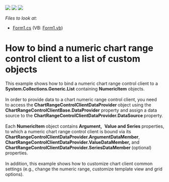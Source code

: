 <!-- default badges list -->
![](https://img.shields.io/endpoint?url=https://codecentral.devexpress.com/api/v1/VersionRange/128619084/14.1.4%2B)
[![](https://img.shields.io/badge/Open_in_DevExpress_Support_Center-FF7200?style=flat-square&logo=DevExpress&logoColor=white)](https://supportcenter.devexpress.com/ticket/details/T125956)
[![](https://img.shields.io/badge/📖_How_to_use_DevExpress_Examples-e9f6fc?style=flat-square)](https://docs.devexpress.com/GeneralInformation/403183)
<!-- default badges end -->
<!-- default file list -->
*Files to look at*:

* [Form1.cs](./CS/NumericChartClient/Form1.cs) (VB: [Form1.vb](./VB/NumericChartClient/Form1.vb))
<!-- default file list end -->
# How to bind a numeric chart range control client to a list of custom objects


This example shows how to bind a numeric chart range control client to a <strong>System.Collections.Generic.List</strong> containing <strong>NumericItem</strong> objects.<br /><br />In order to provide data to a chart numeric range control client, you need to access the<strong> ChartRangeControlClientDataProvider </strong>object using the <strong>ChartRangeControlClientBase.DataProvider</strong> property and assign a data source to the <strong>ChartRangeControlClientDataProvider.DataSource </strong>property.<br /><br />Each <strong>NumericItem </strong>object contains <strong>Argument,</strong>  <strong>Value and Series </strong>properties, to which a numeric chart range control client is bound via its <strong>ChartRangeControlClientDataProvider.ArgumentDataMember</strong>, <strong>ChartRangeControlClientDataProvider.ValueDataMember,</strong> and <strong>ChartRangeControlClientDataProvider.SeriesDataMember </strong>(optional) properties. <br /><br />In addition, this example shows how to customize chart client common settings (e.g., change the numeric range, customize template view and grid options).

<br/>


